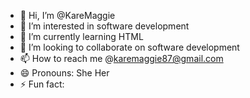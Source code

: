 - 👋 Hi, I’m @KareMaggie
- 👀 I’m interested in software development
- 🌱 I’m currently learning HTML
- 💞️ I’m looking to collaborate on software development
- 📫 How to reach me @karemaggie87@gmail.com
- 😄 Pronouns: She Her
- ⚡ Fun fact: 

<!---
KareMaggie/KareMaggie is a ✨ special ✨ repository because its `README.md` (this file) appears on your GitHub profile.
You can click the Preview link to take a look at your changes.
--->
